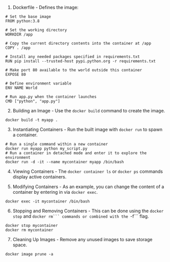 1. Dockerfile - Defines the image:
````
# Set the base image
FROM python:3.8

# Set the working directory
WORKDIR /app

# Copy the current directory contents into the container at /app
COPY . /app

# Install any needed packages specified in requirements.txt
RUN pip install --trusted-host pypi.python.org -r requirements.txt

# Make port 80 available to the world outside this container
EXPOSE 80

# Define environment variable
ENV NAME World

# Run app.py when the container launches
CMD ["python", "app.py"]
````
2. Building an Image - Use the ````docker build```` command to create the image.
````
docker build -t myapp .
````
3. Instantiating Containers - Run the built image with ````docker run```` to spawn a container.
````
# Run a single command within a new container
docker run myapp python my_script.py
# Run a container in detached mode and enter it to explore the environment
docker run -d -it --name mycontainer myapp /bin/bash
````

4. Viewing Containers - The ````docker container ls```` or ````docker ps```` commands display active containers.

5. Modifying Containers - As an example, you can change the content of a container by entering in via ````docker exec````.
````
docker exec -it mycontainer /bin/bash
````
6. Stopping and Removing Containers - This can be done using the ````docker stop```` and ````docker rm``` commands or combined with the ````-f``` flag.
````
docker stop mycontainer
docker rm mycontainer
````
7. Cleaning Up Images - Remove any unused images to save storage space.
````
docker image prune -a
````
